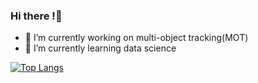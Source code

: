 ### Hi there !👋
- 🔭 I’m currently working on multi-object tracking(MOT)
- 🌱 I’m currently learning data science

[![Top Langs](https://github-readme-stats.vercel.app/api/top-langs/?username=GitRooky)](https://github.com/anuraghazra/github-readme-stats)

<!--
**GitRooky/GitRooky** is a ✨ _special_ ✨ repository because its `README.md` (this file) appears on your GitHub profile.

Here are some ideas to get you started:

- 🔭 I’m currently working on ...
- 🌱 I’m currently learning ...
- 👯 I’m looking to collaborate on ...
- 🤔 I’m looking for help with ...
- 💬 Ask me about ...
- 📫 How to reach me: ...
- 😄 Pronouns: ...
- ⚡ Fun fact: ...
-->
